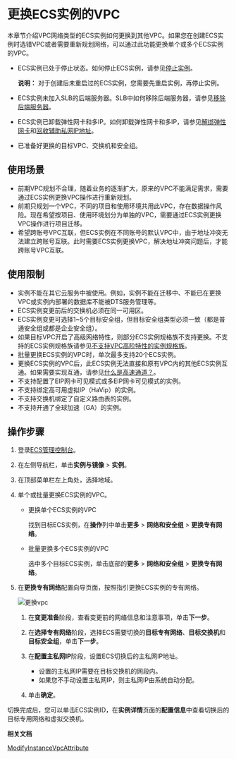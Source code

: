 # 更换ECS实例的VPC

本章节介绍VPC网络类型的ECS实例如何更换到其他VPC。如果您在创建ECS实例时选错VPC或者需要重新规划网络，可以通过此功能更换单个或多个ECS实例的VPC。

-   ECS实例已处于停止状态。如何停止ECS实例，请参见[停止实例](/cn.zh-CN/实例/管理实例/停止实例.md)。

    **说明：** 对于创建后未重启过的ECS实例，您需要先重启实例，再停止实例。

-   ECS实例未加入SLB的后端服务器。SLB中如何移除后端服务器，请参见[移除后端服务器](/cn.zh-CN/用户指南/后端服务器/默认服务器组/移除后端服务器.md)。
-   ECS实例已卸载弹性网卡和多IP。如何卸载弹性网卡和多IP，请参见[解绑弹性网卡](/cn.zh-CN/网络/弹性网卡/解绑弹性网卡.md)和[回收辅助私网IP地址](/cn.zh-CN/网络/弹性网卡/回收辅助私网IP地址.md)。
-   已准备好更换的目标VPC、交换机和安全组。

## 使用场景

-   前期VPC规划不合理，随着业务的逐渐扩大，原来的VPC不能满足需求，需要通过ECS实例更换VPC操作进行重新规划。
-   前期只规划一个VPC，不同的项目和使用环境共用此VPC，存在数据操作风险。现在希望按项目、使用环境划分为单独的VPC，需要通过ECS实例更换VPC操作进行项目迁移。
-   希望跨账号VPC互联，但ECS实例在不同账号的默认VPC中，由于地址冲突无法建立跨账号互联。此时需要ECS实例更换VPC，解决地址冲突问题后，才能跨账号VPC互联。

## 使用限制

-   实例不能在其它云服务中被使用。例如，实例不能在迁移中、不能已在更换VPC或实例内部署的数据库不能被DTS服务管理等。
-   ECS实例变更前后的交换机必须在同一可用区。
-   ECS实例变更可选择1~5个目标安全组，但目标安全组类型必须一致（都是普通安全组或都是企业安全组）。
-   如果目标VPC开启了高级网络特性，则部分ECS实例规格族不支持更换。不支持的ECS实例规格族请参见[不支持VPC高阶特性的实例规格族](/cn.zh-CN/实例/不支持VPC高阶特性的实例规格族.md)。
-   批量更换ECS实例的VPC时，单次最多支持20个ECS实例。
-   更换ECS实例的VPC后，此ECS实例无法直接和原有VPC内的其他ECS实例互通。如果需要实现互通，请参见[什么是高速通道？](/cn.zh-CN/产品简介/什么是高速通道？.md)。
-   不支持配置了EIP网卡可见模式或多EIP网卡可见模式的实例。
-   不支持绑定高可用虚拟IP（HaVip）的实例。
-   不支持交换机绑定了自定义路由表的实例。
-   不支持开通了全球加速（GA）的实例。

## 操作步骤

1.  登录[ECS管理控制台](https://ecs.console.aliyun.com)。

2.  在左侧导航栏，单击**实例与镜像** \> **实例**。

3.  在顶部菜单栏左上角处，选择地域。

4.  单个或批量更换ECS实例的VPC。

    -   更换单个ECS实例的VPC

        找到目标ECS实例，在**操作**列中单击**更多** \> **网络和安全组** \> **更换专有网络**。

    -   批量更换多个ECS实例的VPC

        选中多个目标ECS实例，单击底部的**更多** \> **网络和安全组** \> **更换专有网络**。

5.  在**更换专有网络**配置向导页面，按照指引更换ECS实例的专有网络。

    ![更换vpc](https://static-aliyun-doc.oss-cn-hangzhou.aliyuncs.com/assets/img/zh-CN/5186649951/p120673.png)

    1.  在**变更准备**阶段，查看变更前的网络信息和注意事项，单击**下一步**。

    2.  在**选择专有网络**阶段，选择ECS需要切换的**目标专有网络**、**目标交换机**和**目标安全组**，单击**下一步**。

    3.  在**配置主私网IP**阶段，设置ECS切换后的主私网IP地址。

        -   设置的主私网IP需要在目标交换机的网段内。
        -   如果您不手动设置主私网IP，则主私网IP由系统自动分配。
    4.  单击**确定**。


切换完成后，您可以单击ECS实例ID，在**实例详情**页面的**配置信息**中查看切换后的目标专用网络和虚拟交换机。

**相关文档**  


[ModifyInstanceVpcAttribute](/cn.zh-CN/API参考/网络/ModifyInstanceVpcAttribute.md)

